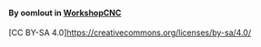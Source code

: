 #### By oomlout in [WorkshopCNC](https://www.instructables.com/How-to-Make-a-Three-Axis-CNC-Machine-Cheaply-and-/)
            
[CC BY-SA 4.0]https://creativecommons.org/licenses/by-sa/4.0/
